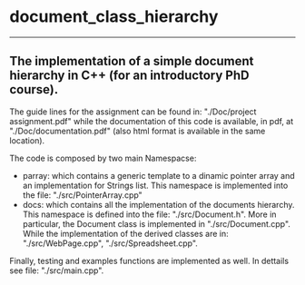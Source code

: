 # document_class_hierarchy

--------------
The implementation of a simple document hierarchy in C++ (for an introductory PhD course).
--------------

The guide lines for the assignment can be found in: "./Doc/project assignment.pdf" while the documentation of this code is available, in pdf, at "./Doc/documentation.pdf" (also html format is available in the same location).

The code is composed by two main Namespacse:
- parray: which contains a generic template to a dinamic pointer array and an implementation for Strings list. This namespace is implemented into the file: "./src/PointerArray.cpp"
- docs: which contains all the implementation of the documents hierarchy. This namespace is defined into the file: "./src/Document.h". More in particular, the Document class is implemented in "./src/Document.cpp". While the implementation of the derived classes are in: "./src/WebPage.cpp", "./src/Spreadsheet.cpp".

Finally, testing and examples functions are implemented as well. In dettails see file: "./src/main.cpp".
